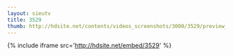 ```yaml
---
layout: sieutv
title: 3529
thumb: http://hdsite.net/contents/videos_screenshots/3000/3529/preview_360p.mp4.jpg
---
```

{% include iframe src='http://hdsite.net/embed/3529' %}
 
